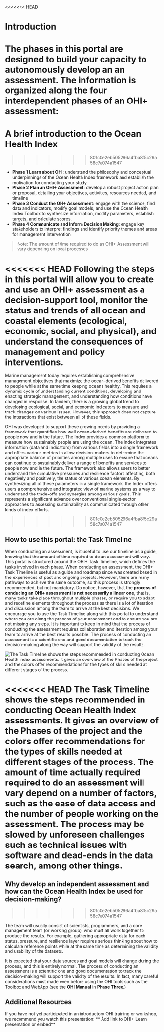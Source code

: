 <<<<<<< HEAD
# Introduction

The phases in this portal are designed to build your capacity to autonomously develop an an assessment. The information is organized along the four interdependent phases of an OHI+ assessment:
=======
# A brief introduction to the Ocean Health Index
>>>>>>> 801c0e2eb505296a4fba8f5c29a58c7a074a1547

- **Phase 1 Learn about OHI**: understand the philosophy and conceptual underpinnings of the Ocean Health Index framework and establish the motivation for conducting your study
- **Phase 2 Plan an OHI+ Assessment**: develop a robust project action plan or proposal, detailing your objectives, activities, resources needed, and timeline
- **Phase 3 Conduct the OH+ Assessment**: engage with the science, find data and indicators, modify goal models, and use the Ocean Health Index Toolbox to synthesize information, modify parameters, establish targets, and calculate scores.
- **Phase 4 Communicate and Inform Decision Making**: engage key stakeholders to interpret findings and identify priority themes and areas for management intervention

> Note: The amount of time required to do an OHI+ Assessment will vary depending on local processes

<<<<<<< HEAD
Following the steps in this portal will allow you to create and use an OHI+ assessment as a decision-support tool, monitor the status and trends of all ocean and coastal elements (ecological, economic, social, and physical), and understand the consequences of management and policy interventions.
=======
Marine management today requires establishing comprehensive management objectives that maximize the ocean-derived benefits delivered to people while at the same time keeping oceans healthy. This requires a dynamic cycle of understanding current conditions, developing and enacting strategic management, and understanding how conditions have changed in response. In tandem, there is a growing global trend to developing ecological, social, and economic indicators to measure and track changes on various issues. However, this approach does not capture the interactions that exist between all of these fields.

OHI was developed to support these growing needs by providing a framework that quantifies how well ocean-derived benefits are delivered to people now and in the future. The Index provides a common platform to measure how sustainably people are using the ocean. The Index integrates information (data and indicators) from various fields into a single framework and offers various metrics to allow decision-makers to determine the appropriate balance of priorities among multiple uses to ensure that oceans can continue to sustainably deliver a range of benefits and services to people now and in the future. The framework also allows users to better understand the cumulative pressures and resilience factors affecting, both negatively and positively, the status of various ocean elements. By synthesizing all of these parameters in a single framework, the Index offers users a comprehensive and integrated view of marine systems as a way to understand the trade-offs and synergies among various goals. This represents a significant advance over conventional single-sector approaches to assessing sustainability as communicated through other kinds of index efforts.
>>>>>>> 801c0e2eb505296a4fba8f5c29a58c7a074a1547

## How to use this portal: the Task Timeline

When conducting an assessment, is it useful to use our timeline as a guide, knowing that the amount of time required to do an assessment will vary. This portal is structured around the OHI+ Task Timeline, which defines the tasks involved in each phase. When conducting an assessment, the OHI+ Task Timeline is useful as a guide and roadmap since was created based in the experiences of past and ongoing projects. However, there are many pathways to achieve the same outcome, so this process is strongly recommended, but not mandatory. Do notice, however, that the **process of conducing an OHI+ assessment is not necessarily a linear one**, that is, many tasks take place throughout multiple phases, or require you to adapt and redefine elements throughout the process as there is a lot of iteration and discussion among the team to arrive at the best decisions. We encourage you to use the Task Timeline along with this portal to understand where you are along the process of your assessment and to ensure you are not missing any steps. It is important to keep in mind that the process of conducting the assessment requires collaboration and iteration among your team to arrive at the best results possible. The process of conducting an assessment is a scientific one and good documentation to track the decision-making along the way will support the validity of the results.

![The Task Timeline shows the steps recommended in conducting Ocean Health Index assessments. It gives an overview of the **Phases** of the project and the colors offer recommendations for the types of skills needed at different stages of the process.](./Figures/task_timeline-01.png)

<<<<<<< HEAD
The Task Timeline shows the steps recommended in conducting Ocean Health Index assessments. It gives an overview of the **Phases** of the project and the colors offer recommendations for the types of skills needed at different stages of the process. The amount of time actually required required to do an assessment will vary depend on a number of factors, such as the ease of data access and the number of people working on the assessment. The process may be slowed by unforeseen challenges such as technical issues with software and dead-ends in the data search, among other things.
=======
## Why develop an independent assessment and how can the Ocean Health Index be used for decision-making?
>>>>>>> 801c0e2eb505296a4fba8f5c29a58c7a074a1547

The team will usually consist of scientists, programmers, and a core management team (or working group), who must all work together to produce the results. For example, gathering appropriate data for each status, pressure, and resilience layer requires serious thinking about how to calculate reference points while at the same time as determining the validity and usability of the datasets.

It is expected that your data sources and goal models will change during the process, and this is entirely normal. The process of conducting an assessment is a scientific one and good documentation to track the decision-making will support the validity of the results. In fact, many careful considerations must made even before using the OHI tools such as the Toolbox and WebApp (see the **OHI Manual** in **Phase Three**.)

## Additional Resources

If you have not yet participated in an introductory OHI training or workshop, we recommend you watch this presentation: ** Add link to OHI+ Learn presentation or embed**
